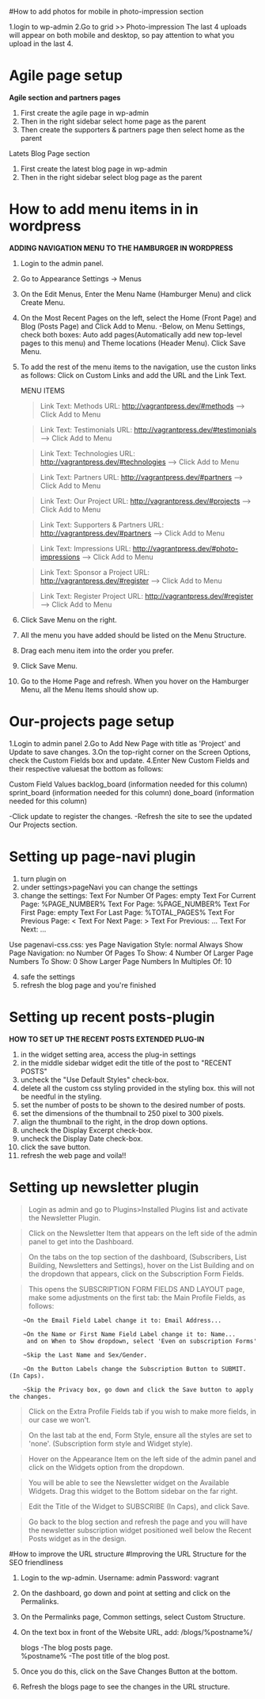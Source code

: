#How to add photos for mobile in photo-impression section

1.login to wp-admin
2.Go to grid >> Photo-impression
    The last 4 uploads will appear on both mobile and desktop, so pay attention to what you upload in the last 4.

# Agile page setup
**Agile section and partners pages**

1. First create the agile page in wp-admin 
2. Then in the right sidebar select home page as the parent
3. Then create the supporters & partners page then select home as the parent

Latets Blog Page section

1. First create the latest blog page in wp-admin 
2. Then in the right sidebar select blog page as the parent

# How to add menu items in in wordpress
**ADDING NAVIGATION MENU TO THE HAMBURGER IN WORDPRESS**

1. Login to the admin panel.

2. Go to Appearance Settings -> Menus

3. On the Edit Menus, Enter the Menu Name (Hamburger Menu) and click Create Menu.

4. On the Most Recent Pages on the left, select the Home (Front Page) and Blog (Posts Page)
	and Click Add to Menu.
	-Below, on Menu Settings, check both boxes: Auto add pages(Automatically add new top-level pages to this menu) and 
	Theme locations (Header Menu). Click Save Menu.

5. To add the rest of the menu items to the navigation, use the custon links as follows:
	Click on Custom Links and add the URL and the Link Text.
	
	MENU ITEMS
	>Link Text: Methods					URL: http://vagrantpress.dev/#methods				-->	Click Add to Menu
	
	>Link Text: Testimonials			URL: http://vagrantpress.dev/#testimonials			-->	Click Add to Menu
	
	>Link Text: Technologies			URL: http://vagrantpress.dev/#technologies			-->	Click Add to Menu
	
	>Link Text: Partners				URL: http://vagrantpress.dev/#partners				-->	Click Add to Menu
	
	>Link Text: Our Project				URL: http://vagrantpress.dev/#projects				-->	Click Add to Menu
	
	>Link Text: Supporters & Partners	URL: http://vagrantpress.dev/#partners				-->	Click Add to Menu
	
	>Link Text: Impressions				URL: http://vagrantpress.dev/#photo-impressions		-->	Click Add to Menu
	
	>Link Text: Sponsor a Project		URL: http://vagrantpress.dev/#register				-->	Click Add to Menu
	
	>Link Text: Register Project		URL: http://vagrantpress.dev/#register				-->	Click Add to Menu
	
	
6. Click Save Menu on the right.

7. All the menu you have added should be listed on the Menu Structure.

8. Drag each menu item into the order you prefer.

9. Click Save Menu.

10. Go to the Home Page and refresh. When you hover on the Hamburger Menu, all the Menu Items should show up.

# Our-projects page setup
1.Login to admin panel
2.Go to Add New Page with title as 'Project' and Update to save changes.
3.On the top-right corner on the Screen Options, check the Custom Fields box and update.
4.Enter New Custom Fields  and their respective valuesat the bottom as follows:

Custom Field        Values
backlog_board       (information needed for this column)
sprint_board        (information needed for this column)
done_board          (information needed for this column)

-Click update to register the changes.
-Refresh the site to see the updated Our Projects section.


# Setting up page-navi plugin
1. turn plugin on
2. under settings>pageNavi you can change the settings 
3. change the settings:
Text For Number Of Pages: empty
Text For Current Page: %PAGE_NUMBER%
Text For Page: %PAGE_NUMBER%
Text For First Page: empty
Text For Last Page: %TOTAL_PAGES%
Text For Previous Page: <
Text For Next Page: >
Text For Previous: ...
Text For Next: ...

Use pagenavi-css.css: yes
Page Navigation Style: normal
Always Show Page Navigation: no
Number Of Pages To Show: 4
Number Of Larger Page Numbers To Show: 0
Show Larger Page Numbers In Multiples Of: 10


4. safe the settings
5. refresh the blog page and you're finished

# Setting up recent posts-plugin
**HOW TO SET UP THE RECENT POSTS EXTENDED PLUG-IN**

1. in the widget setting area, access the plug-in settings  
2. in the middle sidebar widget edit the title of the post to "RECENT POSTS"
3. uncheck the "Use Default Styles" check-box.
4. delete all the custom css styling provided in the styling box. this will not be needful in the styling.
5. set the number of posts to be shown to the desired number of posts.
6. set the dimensions of the thumbnail to 250 pixel to 300 pixels.
7. align the thumbnail to the right, in the drop down options.
8. uncheck the Display Excerpt check-box.
9. uncheck the Display Date check-box.
10. click the save button.
11. refresh the web page and voila!!

# Setting up newsletter plugin
> Login as admin and go to Plugins>Installed Plugins list and activate the Newsletter Plugin.

>Click on the Newsletter Item that appears on the left side of the admin panel to get into the Dashboard.

>On the tabs on the top section of the dashboard, (Subscribers, List Building, Newsletters and Settings), 
hover on the List Building and on the dropdown that appears, click on the Subscription Form Fields.

>This opens the SUBSCRIPTION FORM FIELDS AND LAYOUT page, make some adjustments on the first tab: 
the Main Profile Fields, as follows:

		~On the Email Field Label change it to: Email Address...
		
		~On the Name or First Name Field Label change it to: Name...
		 and on When to Show dropdown, select 'Even on subscription Forms'
		
		~Skip the Last Name and Sex/Gender.
		
		~On the Button Labels change the Subscription Button to SUBMIT. (In Caps).
		
		~Skip the Privacy box, go down and click the Save button to apply the changes.
		
>Click on the Extra Profile Fields tab if you wish to make more fields, in our case we won't.

> On the last tab at the end, Form Style, ensure all the styles are set to 'none'. 
(Subscription form style and Widget style).

>Hover on the Appearance Item on the left side of the admin panel and click on the Widgets option from the dropdown.

>You will be able to see the Newsletter widget on the Available Widgets. Drag this widget to
the Bottom sidebar on the far right.

>Edit the Title of the Widget to SUBSCRIBE (In Caps), and click Save.

>Go back to the blog section and refresh the page and you will have the newsletter subscription
widget positioned well below the Recent Posts widget as in the design.

#How to improve the URL structure
#Improving the URL Structure for the SEO friendliness

1. Login to the wp-admin. Username: admin		Password: vagrant

2. On the dashboard, go down and point at setting and click on the Permalinks.

3. On the Permalinks page, Common settings, select Custom Structure.

4. On the text box in front of the Website URL, add:
   /blogs/%postname%/
   
   blogs   -The blog posts page.  
   %postname%  -The post title of the blog post.
 
   
5. Once you do this, click on the Save Changes Button at the bottom.
6. Refresh the blogs page to see the changes in the URL structure.
	
	
	







    
